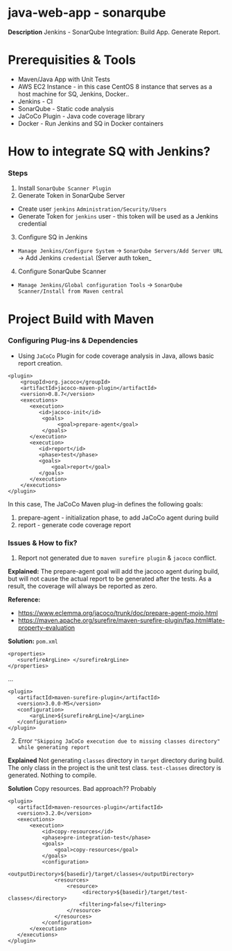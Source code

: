 # java-web-app - sonarqube

**Description** Jenkins - SonarQube Integration: Build App. Generate Report.

# Prerequisities & Tools

- Maven/Java App with Unit Tests
- AWS EC2 Instance - in this case CentOS 8 instance that serves as a host machine for SQ, Jenkins, Docker..
- Jenkins - CI
- SonarQube - Static code analysis
- JaCoCo Plugin - Java code coverage library
- Docker - Run Jenkins and SQ in Docker containers

# How to integrate SQ with Jenkins?

### Steps

1. Install `SonarQube Scanner Plugin`
2. Generate Token in SonarQube Server
- Create user `jenkins` `Administration/Security/Users`
- Generate Token for `jenkins` user - this token will be used as a Jenkins credential
3. Configure SQ in Jenkins
- `Manage Jenkins/Configure System` -> `SonarQube Servers/Add Server URL` -> Add Jenkins `credential` (Server auth token_
4. Configure SonarQube Scanner
- `Manage Jenkins/Global configuration Tools` -> `SonarQube Scanner/Install from Maven central`


# Project Build with Maven

### Configuring Plug-ins & Dependencies

- Using `JaCoCo` Plugin for code coverage analysis in Java, allows basic report creation.

```
<plugin>
    <groupId>org.jacoco</groupId>
    <artifactId>jacoco-maven-plugin</artifactId>
    <version>0.8.7</version>
    <executions>
       <execution>
          <id>jacoco-init</id>
           <goals>
                <goal>prepare-agent</goal>
           </goals>
       </execution>
       <execution>
          <id>report</id>
          <phase>test</phase>
          <goals>
              <goal>report</goal>
          </goals>
       </execution>
    </executions>
</plugin>
```
In this case, The JaCoCo Maven plug-in defines the following goals:
1. prepare-agent - initialization phase, to add JaCoCo agent during build
2. report - generate code coverage report

### Issues & How to fix?

1. Report not generated due to `maven surefire plugin` & `jacoco` conflict.

**Explained:**  The prepare-agent goal will add the jacoco agent during build, but will not cause the actual report to be generated after the tests. As a result, the coverage will always be reported as zero.

**Reference:**
- https://www.eclemma.org/jacoco/trunk/doc/prepare-agent-mojo.html
- https://maven.apache.org/surefire/maven-surefire-plugin/faq.html#late-property-evaluation

**Solution:**
`pom.xml`

 ```
 <properties>
    <surefireArgLine> </surefireArgLine>
</properties>
 ```
...
 ```
 <plugin>
    <artifactId>maven-surefire-plugin</artifactId>
    <version>3.0.0-M5</version>
    <configuration>
        <argLine>${surefireArgLine}</argLine>
    </configuration>
 </plugin>
 ```
2. Error `"Skipping JaCoCo execution due to missing classes directory" while generating report`

**Explained** Not generating `classes` directory in `target` directory during build. The only class in the project is the unit test class. `test-classes` directory is generated. Nothing to compile.

**Solution**  Copy resources. Bad approach?? Probably
 ```
<plugin>
    <artifactId>maven-resources-plugin</artifactId>
    <version>3.2.0</version>
    <executions>
        <execution>
            <id>copy-resources</id>
            <phase>pre-integration-test</phase>
            <goals>
                <goal>copy-resources</goal>
            </goals>
            <configuration>
                <outputDirectory>${basedir}/target/classes</outputDirectory>
                <resources>
                    <resource>
                         <directory>${basedir}/target/test-classes</directory>
                        <filtering>false</filtering>
                    </resource>
                </resources>
            </configuration>
        </execution>
    </executions>
</plugin>
```
 
